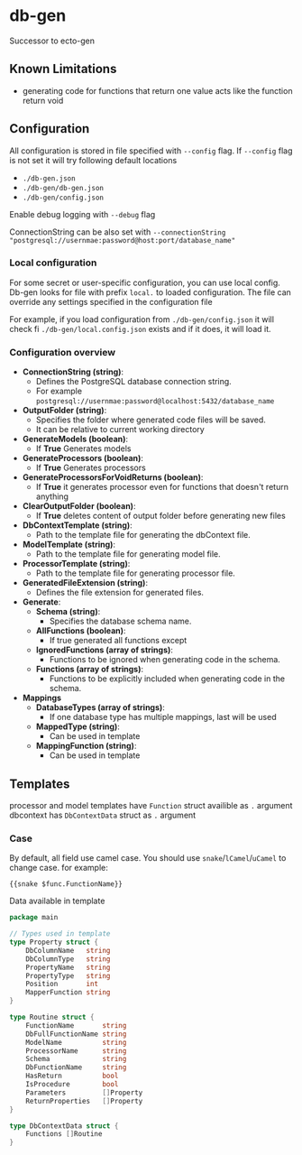 # db-gen

Successor to ecto-gen

## Known Limitations

- generating code for functions that return one value acts like the function return void

## Configuration

All configuration is stored in file specified with `--config` flag.
If `--config` flag is not set it will try following default locations

- `./db-gen.json`
- `./db-gen/db-gen.json`
- `./db-gen/config.json`

Enable debug logging with `--debug` flag

ConnectionString can be also set with `--connectionString "postgresql://usernmae:password@host:port/database_name"`

### Local configuration

For some secret or user-specific configuration, you can use local config.
Db-gen looks for file with prefix `local.` to loaded configuration.
The file can override any settings specified in the configuration file

For example, if you load configuration from `./db-gen/config.json` it will check fi `./db-gen/local.config.json` exists
and if it does, it will load it.

### Configuration overview

- **ConnectionString (string)**:
    - Defines the PostgreSQL database connection string.
    - For example `postgresql://usernmae:password@localhost:5432/database_name`
- **OutputFolder (string)**:
    - Specifies the folder where generated code files will be saved.
    - It can be relative to current working directory
- **GenerateModels (boolean)**:
    - If **True** Generates models
- **GenerateProcessors (boolean)**:
    - If **True** Generates processors
- **GenerateProcessorsForVoidReturns (boolean)**:
    - If **True** it generates processor even for functions that doesn't return anything
- **ClearOutputFolder (boolean)**:
    - If **True** deletes content of output folder before generating new files
- **DbContextTemplate (string)**:
    - Path to the template file for generating the dbContext file.
- **ModelTemplate (string)**:
    - Path to the template file for generating model file.
- **ProcessorTemplate (string)**:
    - Path to the template file for generating processor file.
- **GeneratedFileExtension (string)**:
    - Defines the file extension for generated files.
- **Generate**:
    - **Schema (string)**:
        - Specifies the database schema name.
    - **AllFunctions (boolean)**:
        - If true generated all functions except
    - **IgnoredFunctions (array of strings)**:
        - Functions to be ignored when generating code in the schema.
    - **Functions (array of strings)**:
        - Functions to be explicitly included when generating code in the schema.
- **Mappings**
    - **DatabaseTypes (array of strings)**:
        - If one database type has multiple mappings, last will be used
    - **MappedType (string)**:
        - Can be used in template
    - **MappingFunction (string)**:
        - Can be used in template

## Templates

processor and model templates have `Function` struct availible as `.` argument
dbcontext has `DbContextData` struct as `.` argument

### Case

By default, all field use camel case. You should use `snake`/`lCamel`/`uCamel` to change case.
for example:

```gotemplate
{{snake $func.FunctionName}}
```

Data available in template

```go
package main

// Types used in template
type Property struct {
	DbColumnName   string
	DbColumnType   string
	PropertyName   string
	PropertyType   string
	Position       int
	MapperFunction string
}

type Routine struct {
	FunctionName       string
	DbFullFunctionName string
	ModelName          string
	ProcessorName      string
	Schema             string
	DbFunctionName     string
	HasReturn          bool
	IsProcedure        bool
	Parameters         []Property
	ReturnProperties   []Property
}

type DbContextData struct {
	Functions []Routine
}

```

